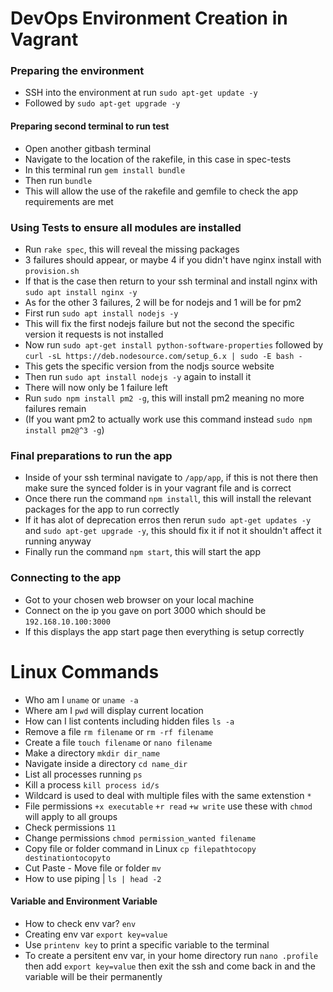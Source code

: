 # DevOps Environment Creation in Vagrant
### Preparing the environment
- SSH into the environment at run `sudo apt-get update -y`
- Followed by `sudo apt-get upgrade -y`
#### Preparing second terminal to run test
- Open another gitbash terminal
- Navigate to the location of the rakefile, in this case in spec-tests
- In this terminal run `gem install bundle`
- Then run `bundle`
- This will allow the use of the rakefile and gemfile to check the app requirements are met
### Using Tests to ensure all modules are installed
- Run `rake spec`, this will reveal the missing packages
- 3 failures should appear, or maybe 4 if you didn't have nginx install with `provision.sh`
- If that is the case then return to your ssh terminal and install nginx with `sudo apt install nginx -y`
- As for the other 3 failures, 2 will be for nodejs and 1 will be for pm2
- First run `sudo apt install nodejs -y`
- This will fix the first nodejs failure but not the second the specific version it requests is not installed
- Now run `sudo apt-get install python-software-properties` followed by `curl -sL https://deb.nodesource.com/setup_6.x | sudo -E bash -`
- This gets the specific version from the nodjs source website
- Then run `sudo apt install nodejs -y` again to install it
- There will now only be 1 failure left
- Run `sudo npm install pm2 -g`, this will install pm2 meaning no more failures remain
- (If you want pm2 to actually work use this command instead `sudo npm install pm2@^3 -g`)
### Final preparations to run the app
- Inside of your ssh terminal navigate to `/app/app`, if this is not there then make sure the synced folder is in your vagrant file and is correct
- Once there run the command `npm install`, this will install the relevant packages for the app to run correctly
- If it has alot of deprecation erros then rerun `sudo apt-get updates -y` and `sudo apt-get upgrade -y`, this should fix it if not it shouldn't affect it running anyway
- Finally run the command `npm start`, this will start the app
### Connecting to the app
- Got to your chosen web browser on your local machine
- Connect on the ip you gave on port 3000 which should be `192.168.10.100:3000`
- If this displays the app start page then everything is setup correctly


# **Linux Commands**
- Who am I `uname` or `uname -a`
- Where am I `pwd` will display current location
- How can I list contents including hidden files `ls -a`
- Remove a file `rm filename` or `rm -rf filename`
- Create a file `touch filename` or `nano filename`
- Make a directory `mkdir dir_name`
- Navigate inside a directory `cd name_dir`
- List all processes running `ps`
- Kill a process `kill process id/s`
- Wildcard is used to deal with multiple files with the same extenstion `*`
- File permissions `+x executable` `+r read` `+w write` use these with `chmod` will apply to all groups
- Check permissions `11`
- Change permissions `chmod permission_wanted filename`
- Copy file or folder command in Linux `cp filepathtocopy destinationtocopyto`
- Cut Paste - Move file or folder `mv`
- How to use piping | `ls | head -2`

#### **Variable and Environment Variable**
- How to check env var? `env`
- Creating env var `export key=value`
- Use `printenv key` to print a specific variable to the terminal
- To create a persitent env var, in your home directory run `nano .profile` then add `export key=value` then exit the ssh and come back in and the variable will be their permanently  
